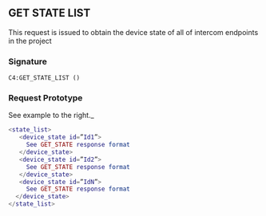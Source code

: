 ## GET STATE LIST

This request is issued to obtain the device state of all of intercom endpoints in the project


### Signature

`C4:GET_STATE_LIST ()`


### Request Prototype

See example to the right._ 
```lua
<state_list>
   <device_state id=”Id1”> 
     See GET_STATE response format
   </device_state>
   <device_state id=”Id2”> 
     See GET_STATE response format
   </device_state>
   <device_state id=”IdN”> 
     See GET_STATE response format
  </device_state>
</state_list>
```

